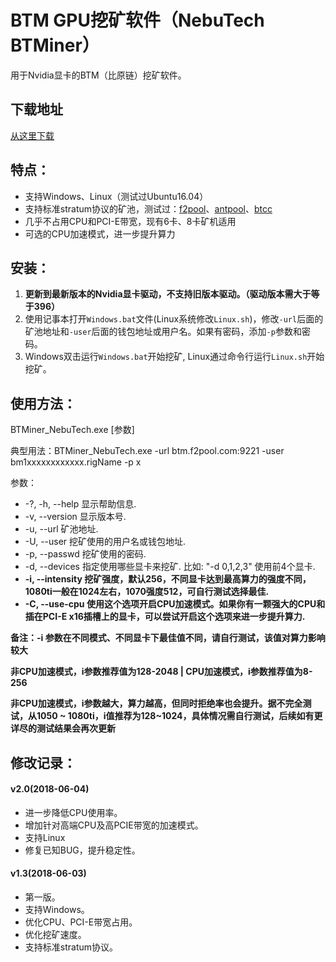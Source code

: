 # BTM GPU挖矿软件（NebuTech BTMiner）

用于Nvidia显卡的BTM（比原链）挖矿软件。

## 下载地址

[从这里下载](https://github.com/NebuTech/BTMiner_NebuTech/releases)

## 特点：

* 支持Windows、Linux（测试过Ubuntu16.04）
* 支持标准stratum协议的矿池，测试过：[f2pool](https://www.f2pool.com/)、[antpool](https://www.antpool.com/)、[btcc](https://pool.btcc.com/)
* 几乎不占用CPU和PCI-E带宽，现有6卡、8卡矿机适用
* 可选的CPU加速模式，进一步提升算力

## 安装：

1. **更新到最新版本的Nvidia显卡驱动，不支持旧版本驱动。（驱动版本需大于等于396）**
2. 使用记事本打开`Windows.bat`文件(Linux系统修改`Linux.sh`)，修改`-url`后面的矿池地址和`-user`后面的钱包地址或用户名。如果有密码，添加`-p`参数和密码。
3. Windows双击运行`Windows.bat`开始挖矿, Linux通过命令行运行`Linux.sh`开始挖矿。

## 使用方法：

BTMiner_NebuTech.exe [参数]

典型用法：BTMiner_NebuTech.exe -url btm.f2pool.com:9221 -user bm1xxxxxxxxxxxx.rigName -p x

参数：

  * -?, -h, --help      显示帮助信息.
  * -v, --version       显示版本号.
  * -u, --url <url>     矿池地址.
  * -U, --user <user>   挖矿使用的用户名或钱包地址.
  * -p, --passwd <password>	挖矿使用的密码.
  * -d, --devices <devices>	指定使用哪些显卡来挖矿. 比如: "-d 0,1,2,3" 使用前4个显卡.
  * **-i, --intensity <intensity>	挖矿强度，默认256，不同显卡达到最高算力的强度不同，1080ti一般在1024左右，1070强度512，可自行测试选择最佳.**
  * **-C, --use-cpu     使用这个选项开启CPU加速模式。如果你有一颗强大的CPU和插在PCI-E x16插槽上的显卡，可以尝试开启这个选项来进一步提升算力.**

**备注：-i 参数在不同模式、不同显卡下最佳值不同，请自行测试，该值对算力影响较大**

**非CPU加速模式，i参数推荐值为128-2048 | CPU加速模式，i参数推荐值为8-256**

**非CPU加速模式，i参数越大，算力越高，但同时拒绝率也会提升。据不完全测试，从1050 ~ 1080ti，i值推荐为128~1024，具体情况需自行测试，后续如有更详尽的测试结果会再次更新**

## 修改记录：

#### v2.0(2018-06-04)

* 进一步降低CPU使用率。
* 增加针对高端CPU及高PCIE带宽的加速模式。
* 支持Linux
* 修复已知BUG，提升稳定性。

#### v1.3(2018-06-03)

* 第一版。
* 支持Windows。
* 优化CPU、PCI-E带宽占用。
* 优化挖矿速度。
* 支持标准stratum协议。
